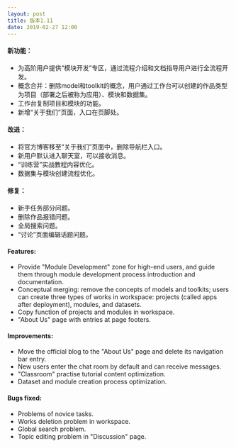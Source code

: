 ```yaml
---
layout: post
title: 版本1.11
date: 2019-02-27 12:00
---
```

#### 新功能：
- 为高阶用户提供“模块开发”专区，通过流程介绍和文档指导用户进行全流程开发。
- 概念合并：删除model和toolkit的概念，用户通过工作台可以创建的作品类型为项目（部署之后被称为应用）、模块和数据集。
- 工作台复制项目和模块的功能。
- 新增“关于我们”页面，入口在页脚处。

#### 改进：
- 将官方博客移至“关于我们”页面中，删除导航栏入口。
- 新用户默认进入聊天室，可以接收消息。
- “训练营”实战教程内容优化。
- 数据集与模块创建流程优化。

#### 修复：
- 新手任务部分问题。
- 删除作品报错问题。
- 全局搜索问题。
- “讨论”页面编辑话题问题。

#### Features:
- Provide "Module Development" zone for high-end users, and guide them through module development process introduction and documentation.
- Conceptual merging: remove the concepts of models and toolkits; users can create three types of works in workspace: projects (called apps after deployment), modules, and datasets.
- Copy function of projects and modules in workspace.
- "About Us" page with entries at page footers.

#### Improvements:
- Move the official blog to the "About Us" page and delete its navigation bar entry.
- New users enter the chat room by default and can receive messages.
- "Classroom" practise tutorial content optimization.
- Dataset and module creation process optimization.

#### Bugs fixed:
- Problems of novice tasks.
- Works deletion problem in workspace.
- Global search problem.
- Topic editing problem in "Discussion" page.
